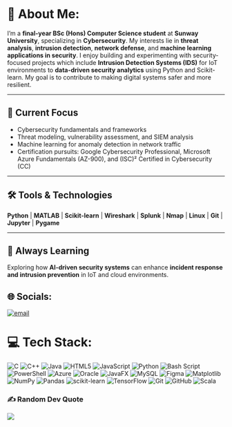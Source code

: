 # 💫 About Me:
I’m a **final-year BSc (Hons) Computer Science student** at **Sunway University**, specializing in **Cybersecurity**.  My interests lie in **threat analysis**, **intrusion detection**, **network defense**, and **machine learning applications in security**.  I enjoy building and experimenting with security-focused projects which include **Intrusion Detection Systems (IDS)** for IoT environments to **data-driven security analytics** using Python and Scikit-learn.  My goal is to contribute to making digital systems safer and more resilient.  

---

## 🧠 Current Focus  
- Cybersecurity fundamentals and frameworks  
- Threat modeling, vulnerability assessment, and SIEM analysis  
- Machine learning for anomaly detection in network traffic  
- Certification pursuits: Google Cybersecurity Professional, Microsoft Azure Fundamentals (AZ-900), and (ISC)² Certified in Cybersecurity (CC)  

---

## 🛠️ Tools & Technologies  
**Python** | **MATLAB** | **Scikit-learn** | **Wireshark** | **Splunk** | **Nmap** | **Linux** | **Git** | **Jupyter** | **Pygame**  

---

## 🌱 Always Learning  
Exploring how **AI-driven security systems** can enhance **incident response and intrusion prevention** in IoT and cloud environments.  



## 🌐 Socials:
[![email](https://img.shields.io/badge/Email-D14836?logo=gmail&logoColor=white)](mailto:joelnayagam2@gmail.com) 

# 💻 Tech Stack:
![C](https://img.shields.io/badge/c-%2300599C.svg?style=for-the-badge&logo=c&logoColor=white) ![C++](https://img.shields.io/badge/c++-%2300599C.svg?style=for-the-badge&logo=c%2B%2B&logoColor=white) ![Java](https://img.shields.io/badge/java-%23ED8B00.svg?style=for-the-badge&logo=openjdk&logoColor=white) ![HTML5](https://img.shields.io/badge/html5-%23E34F26.svg?style=for-the-badge&logo=html5&logoColor=white) ![JavaScript](https://img.shields.io/badge/javascript-%23323330.svg?style=for-the-badge&logo=javascript&logoColor=%23F7DF1E) ![Python](https://img.shields.io/badge/python-3670A0?style=for-the-badge&logo=python&logoColor=ffdd54) ![Bash Script](https://img.shields.io/badge/bash_script-%23121011.svg?style=for-the-badge&logo=gnu-bash&logoColor=white) ![PowerShell](https://img.shields.io/badge/PowerShell-%235391FE.svg?style=for-the-badge&logo=powershell&logoColor=white) ![Azure](https://img.shields.io/badge/azure-%230072C6.svg?style=for-the-badge&logo=microsoftazure&logoColor=white) ![Oracle](https://img.shields.io/badge/Oracle-F80000?style=for-the-badge&logo=oracle&logoColor=white) ![JavaFX](https://img.shields.io/badge/javafx-%23FF0000.svg?style=for-the-badge&logo=javafx&logoColor=white) ![MySQL](https://img.shields.io/badge/mysql-4479A1.svg?style=for-the-badge&logo=mysql&logoColor=white) ![Figma](https://img.shields.io/badge/figma-%23F24E1E.svg?style=for-the-badge&logo=figma&logoColor=white) ![Matplotlib](https://img.shields.io/badge/Matplotlib-%23ffffff.svg?style=for-the-badge&logo=Matplotlib&logoColor=black) ![NumPy](https://img.shields.io/badge/numpy-%23013243.svg?style=for-the-badge&logo=numpy&logoColor=white) ![Pandas](https://img.shields.io/badge/pandas-%23150458.svg?style=for-the-badge&logo=pandas&logoColor=white) ![scikit-learn](https://img.shields.io/badge/scikit--learn-%23F7931E.svg?style=for-the-badge&logo=scikit-learn&logoColor=white) ![TensorFlow](https://img.shields.io/badge/TensorFlow-%23FF6F00.svg?style=for-the-badge&logo=TensorFlow&logoColor=white) ![Git](https://img.shields.io/badge/git-%23F05033.svg?style=for-the-badge&logo=git&logoColor=white) ![GitHub](https://img.shields.io/badge/github-%23121011.svg?style=for-the-badge&logo=github&logoColor=white) ![Scala](https://img.shields.io/badge/scala-%23DC322F.svg?style=for-the-badge&logo=scala&logoColor=white)

### ✍️ Random Dev Quote
![](https://quotes-github-readme.vercel.app/api?type=horizontal&theme=radical)

<!-- Proudly created with GPRM ( https://gprm.itsvg.in ) -->
